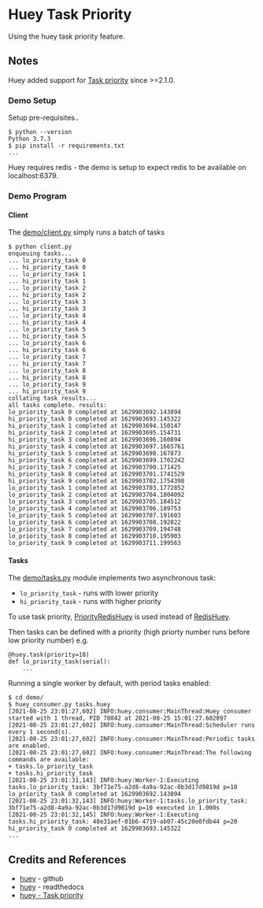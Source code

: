 # Huey Task Priority

Using the huey task priority feature.

## Notes

Huey added support for [Task priority](https://huey.readthedocs.io/en/latest/guide.html#task-priority)
since >=2.1.0.

### Demo Setup

Setup pre-requisites..

```
$ python --version
Python 3.7.3
$ pip install -r requirements.txt
...
```

Huey requires redis - the demo is setup to expect redis to be available on localhost:6379.

### Demo Program

#### Client

The [demo/client.py](./demo/client.py) simply runs a batch of tasks


```
$ python client.py
enqueuing tasks...
... lo_priority_task 0
... hi_priority_task 0
... lo_priority_task 1
... hi_priority_task 1
... lo_priority_task 2
... hi_priority_task 2
... lo_priority_task 3
... hi_priority_task 3
... lo_priority_task 4
... hi_priority_task 4
... lo_priority_task 5
... hi_priority_task 5
... lo_priority_task 6
... hi_priority_task 6
... lo_priority_task 7
... hi_priority_task 7
... lo_priority_task 8
... hi_priority_task 8
... lo_priority_task 9
... hi_priority_task 9
collating task results...
all tasks complete. results:
lo_priority_task 0 completed at 1629903692.143894
hi_priority_task 0 completed at 1629903693.145322
hi_priority_task 1 completed at 1629903694.150147
hi_priority_task 2 completed at 1629903695.154731
hi_priority_task 3 completed at 1629903696.160894
hi_priority_task 4 completed at 1629903697.1665761
hi_priority_task 5 completed at 1629903698.167873
hi_priority_task 6 completed at 1629903699.1702242
hi_priority_task 7 completed at 1629903700.171425
hi_priority_task 8 completed at 1629903701.1741529
hi_priority_task 9 completed at 1629903702.1754398
lo_priority_task 1 completed at 1629903703.1772852
lo_priority_task 2 completed at 1629903704.1804092
lo_priority_task 3 completed at 1629903705.184512
lo_priority_task 4 completed at 1629903706.189753
lo_priority_task 5 completed at 1629903707.191603
lo_priority_task 6 completed at 1629903708.192822
lo_priority_task 7 completed at 1629903709.194748
lo_priority_task 8 completed at 1629903710.195903
lo_priority_task 9 completed at 1629903711.199563

```

#### Tasks

The [demo/tasks.py](./demo/tasks.py) module implements two asynchronous task:

* `lo_priority_task` - runs with lower priority
* `hi_priority_task` - runs with higher priority

To use task priority, [PriorityRedisHuey](https://huey.readthedocs.io/en/latest/api.html#PriorityRedisHuey)
is used instead of [RedisHuey](https://huey.readthedocs.io/en/latest/api.html#RedisHuey).

Then tasks can be defined with a priority (high priorty number runs before low priority number) e.g.

```
@huey.task(priority=10)
def lo_priority_task(serial):
    ...
```

Running a single worker by default, with period tasks enabled:

```
$ cd demo/
$ huey_consumer.py tasks.huey
[2021-08-25 23:01:27,602] INFO:huey.consumer:MainThread:Huey consumer started with 1 thread, PID 78042 at 2021-08-25 15:01:27.602097
[2021-08-25 23:01:27,602] INFO:huey.consumer:MainThread:Scheduler runs every 1 second(s).
[2021-08-25 23:01:27,602] INFO:huey.consumer:MainThread:Periodic tasks are enabled.
[2021-08-25 23:01:27,602] INFO:huey.consumer:MainThread:The following commands are available:
+ tasks.lo_priority_task
+ tasks.hi_priority_task
[2021-08-25 23:01:31,143] INFO:huey:Worker-1:Executing tasks.lo_priority_task: 3bf71e75-a2d8-4a9a-92ac-0b3d17d9819d p=10
lo_priority_task 0 completed at 1629903692.143894
[2021-08-25 23:01:32,143] INFO:huey:Worker-1:tasks.lo_priority_task: 3bf71e75-a2d8-4a9a-92ac-0b3d17d9819d p=10 executed in 1.000s
[2021-08-25 23:01:32,145] INFO:huey:Worker-1:Executing tasks.hi_priority_task: 48e31aef-01b6-4719-ab07-45c20e0fdb44 p=20
hi_priority_task 0 completed at 1629903693.145322
...
```

## Credits and References

* [huey](https://github.com/coleifer/huey) - github
* [huey](https://huey.readthedocs.io/en/latest/index.html) - readthedocs
* [huey - Task priority](https://huey.readthedocs.io/en/latest/guide.html#task-priority)

